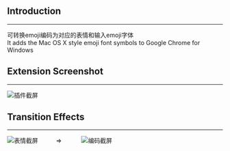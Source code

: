 ## Introduction ##


----------
可转换emoji编码为对应的表情和输入emoji字体  
It adds the Mac OS X style emoji font symbols to Google Chrome for Windows
## Extension Screenshot ##


----------


![插件截屏][1]

##  Transition Effects  ##


----------
![表情截屏][2]　　　=>　　　  ![编码截屏][3]


  [1]: https://raw.github.com/ljanson/Emoji-Extension-for-Chrome/master/screenshot/a.png
  [2]: https://raw.github.com/ljanson/Emoji-Extension-for-Chrome/master/screenshot/b.png
  [3]: https://raw.github.com/ljanson/Emoji-Extension-for-Chrome/master/screenshot/c.png
